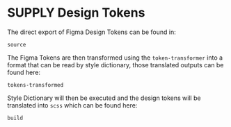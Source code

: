 # SUPPLY Design Tokens

The direct export of Figma Design Tokens can be found in:
```
source
```

The Figma Tokens are then transformed using the ```token-transformer``` into a format that can be read by style dictionary, those translated outputs can be found here:
```
tokens-transformed
```

Style Dictionary will then be executed and the design tokens will be translated into ```scss``` which can be found here:
```
build
```
